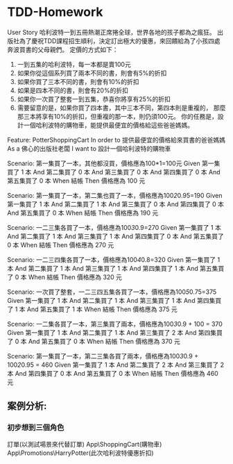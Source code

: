 # TDD-Homework

User Story
哈利波特一到五冊熱潮正席捲全球，世界各地的孩子都為之瘋狂。
出版社為了慶祝TDD課程招生順利，決定訂出極大的優惠，來回饋給為了小孩四處奔波買書的父母親們。
定價的方式如下：
1. 一到五集的哈利波特，每一本都是賣100元
2. 如果你從這個系列買了兩本不同的書，則會有5%的折扣
3. 如果你買了三本不同的書，則會有10%的折扣
4. 如果是四本不同的書，則會有20%的折扣
5. 如果你一次買了整套一到五集，恭喜你將享有25%的折扣
6. 需要留意的是，如果你買了四本書，其中三本不同，第四本則是重複的，
   那麼那三本將享有10%的折扣，但重複的那一本，則仍須100元。
 你的任務是，設計一個哈利波特的購物車，能提供最便宜的價格給這些爸爸媽媽。


Feature: PotterShoppingCart
	In order to 提供最便宜的價格給來買書的爸爸媽媽
	As a 佛心的出版社老闆
	I want to 設計一個哈利波特的購物車

Scenario: 第一集買了一本，其他都沒買，價格應為100*1=100元
	Given 第一集買了 1 本
	And 第二集買了 0 本
	And 第三集買了 0 本
	And 第四集買了 0 本
	And 第五集買了 0 本
	When 結帳
	Then 價格應為 100 元

Scenario: 第一集買了一本，第二集也買了一本，價格應為100*2*0.95=190
	Given 第一集買了 1 本
	And 第二集買了 1 本
	And 第三集買了 0 本
	And 第四集買了 0 本
	And 第五集買了 0 本
	When 結帳
	Then 價格應為 190 元

Scenario: 一二三集各買了一本，價格應為100*3*0.9=270
	Given 第一集買了 1 本
	And 第二集買了 1 本
	And 第三集買了 1 本
	And 第四集買了 0 本
	And 第五集買了 0 本
	When 結帳
	Then 價格應為 270 元

Scenario: 一二三四集各買了一本，價格應為100*4*0.8=320
	Given 第一集買了 1 本
	And 第二集買了 1 本
	And 第三集買了 1 本
	And 第四集買了 1 本
	And 第五集買了 0 本
	When 結帳
	Then 價格應為 320 元

Scenario: 一次買了整套，一二三四五集各買了一本，價格應為100*5*0.75=375
	Given 第一集買了 1 本
	And 第二集買了 1 本
	And 第三集買了 1 本
	And 第四集買了 1 本
	And 第五集買了 1 本
	When 結帳
	Then 價格應為 375 元

Scenario: 一二集各買了一本，第三集買了兩本，價格應為100*3*0.9 + 100 = 370
	Given 第一集買了 1 本
	And 第二集買了 1 本
	And 第三集買了 2 本
	And 第四集買了 0 本
	And 第五集買了 0 本
	When 結帳
	Then 價格應為 370 元

Scenario: 第一集買了一本，第二三集各買了兩本，價格應為100*3*0.9 + 100*2*0.95 = 460
	Given 第一集買了 1 本
	And 第二集買了 2 本
	And 第三集買了 2 本
	And 第四集買了 0 本
	And 第五集買了 0 本
	When 結帳
	Then 價格應為 460 元




## 案例分析:
### 初步想到三個角色
訂單(以測試場景來代替訂單)
App\ShoppingCart(購物車)
App\Promotions\HarryPotter(此次哈利波特優惠折扣)